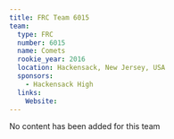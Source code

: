 ```yaml
---
title: FRC Team 6015
team:
  type: FRC
  number: 6015
  name: Comets
  rookie_year: 2016
  location: Hackensack, New Jersey, USA
  sponsors:
    - Hackensack High
  links:
    Website: 
---
```

No content has been added for this team